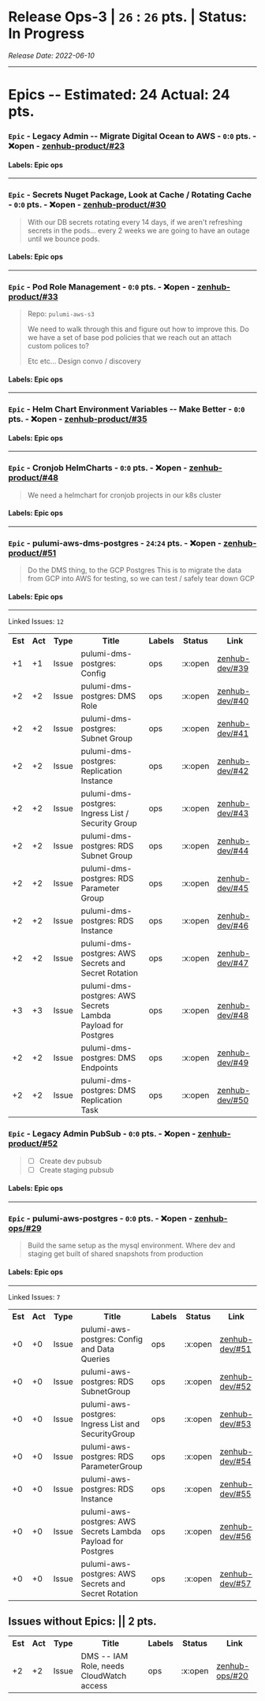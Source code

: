 # Release Ops-3 | `26` : `26` pts. | Status: In Progress
_Release Date: 2022-06-10_


 > 
---
# Epics -- Estimated: 24  Actual: 24 pts.
### `Epic` - Legacy Admin -- Migrate Digital Ocean to AWS - `0`:`0` pts. - :x:open - [zenhub-product/#23](https://github.com/OnboardRS/zenhub-product/issues/23)


#### Labels: Epic ops 
---
### `Epic` - Secrets Nuget Package, Look at Cache / Rotating Cache - `0`:`0` pts. - :x:open - [zenhub-product/#30](https://github.com/OnboardRS/zenhub-product/issues/30)


 > With our DB secrets rotating every 14 days, if we aren't refreshing secrets in the pods... every 2 weeks we are going to have an outage until we bounce pods.

#### Labels: Epic ops 
---
### `Epic` - Pod Role Management - `0`:`0` pts. - :x:open - [zenhub-product/#33](https://github.com/OnboardRS/zenhub-product/issues/33)


 > Repo: `pulumi-aws-s3`
 >
 >We need to walk through this and figure out how to improve this.
 >Do we have a set of base pod policies that we reach out an attach custom polices to?
 >
 >Etc etc... Design convo / discovery

#### Labels: Epic ops 
---
### `Epic` - Helm Chart Environment Variables -- Make Better - `0`:`0` pts. - :x:open - [zenhub-product/#35](https://github.com/OnboardRS/zenhub-product/issues/35)


#### Labels: Epic ops 
---
### `Epic` - Cronjob HelmCharts - `0`:`0` pts. - :x:open - [zenhub-product/#48](https://github.com/OnboardRS/zenhub-product/issues/48)


 > We need a helmchart for cronjob projects in our k8s cluster

#### Labels: Epic ops 
---
### `Epic` - pulumi-aws-dms-postgres - `24`:`24` pts. - :x:open - [zenhub-product/#51](https://github.com/OnboardRS/zenhub-product/issues/51)


 > Do the DMS thing, to the GCP Postgres
 >This is to migrate the data from GCP into AWS for testing, so we can test / safely tear down GCP

#### Labels: Epic ops 
---
Linked Issues: `12`
<p>
<table>
<tr><th>Est</th><th>Act</th><th>Type</th><th>Title</th><th>Labels</th><th>Status</th><th>Link</th></tr>
<tr><td>+1</td><td>+1</td><td>Issue</td><td>pulumi-dms-postgres: Config</td><td>ops </td><td>:x:open</td><td><a href="https://github.com/OnboardRS/zenhub-dev/issues/39">zenhub-dev/#39</a></td> </tr>
<tr><td>+2</td><td>+2</td><td>Issue</td><td>pulumi-dms-postgres: DMS Role</td><td>ops </td><td>:x:open</td><td><a href="https://github.com/OnboardRS/zenhub-dev/issues/40">zenhub-dev/#40</a></td> </tr>
<tr><td>+2</td><td>+2</td><td>Issue</td><td>pulumi-dms-postgres: Subnet Group</td><td>ops </td><td>:x:open</td><td><a href="https://github.com/OnboardRS/zenhub-dev/issues/41">zenhub-dev/#41</a></td> </tr>
<tr><td>+2</td><td>+2</td><td>Issue</td><td>pulumi-dms-postgres: Replication Instance</td><td>ops </td><td>:x:open</td><td><a href="https://github.com/OnboardRS/zenhub-dev/issues/42">zenhub-dev/#42</a></td> </tr>
<tr><td>+2</td><td>+2</td><td>Issue</td><td>pulumi-dms-postgres: Ingress List / Security Group</td><td>ops </td><td>:x:open</td><td><a href="https://github.com/OnboardRS/zenhub-dev/issues/43">zenhub-dev/#43</a></td> </tr>
<tr><td>+2</td><td>+2</td><td>Issue</td><td>pulumi-dms-postgres: RDS Subnet Group</td><td>ops </td><td>:x:open</td><td><a href="https://github.com/OnboardRS/zenhub-dev/issues/44">zenhub-dev/#44</a></td> </tr>
<tr><td>+2</td><td>+2</td><td>Issue</td><td>pulumi-dms-postgres: RDS Parameter Group</td><td>ops </td><td>:x:open</td><td><a href="https://github.com/OnboardRS/zenhub-dev/issues/45">zenhub-dev/#45</a></td> </tr>
<tr><td>+2</td><td>+2</td><td>Issue</td><td>pulumi-dms-postgres: RDS Instance</td><td>ops </td><td>:x:open</td><td><a href="https://github.com/OnboardRS/zenhub-dev/issues/46">zenhub-dev/#46</a></td> </tr>
<tr><td>+2</td><td>+2</td><td>Issue</td><td>pulumi-dms-postgres: AWS Secrets and Secret Rotation</td><td>ops </td><td>:x:open</td><td><a href="https://github.com/OnboardRS/zenhub-dev/issues/47">zenhub-dev/#47</a></td> </tr>
<tr><td>+3</td><td>+3</td><td>Issue</td><td>pulumi-dms-postgres: AWS Secrets Lambda Payload for Postgres</td><td>ops </td><td>:x:open</td><td><a href="https://github.com/OnboardRS/zenhub-dev/issues/48">zenhub-dev/#48</a></td> </tr>
<tr><td>+2</td><td>+2</td><td>Issue</td><td>pulumi-dms-postgres: DMS Endpoints</td><td>ops </td><td>:x:open</td><td><a href="https://github.com/OnboardRS/zenhub-dev/issues/49">zenhub-dev/#49</a></td> </tr>
<tr><td>+2</td><td>+2</td><td>Issue</td><td>pulumi-dms-postgres: DMS Replication Task</td><td>ops </td><td>:x:open</td><td><a href="https://github.com/OnboardRS/zenhub-dev/issues/50">zenhub-dev/#50</a></td> </tr>
</table>
</p>


### `Epic` - Legacy Admin PubSub - `0`:`0` pts. - :x:open - [zenhub-product/#52](https://github.com/OnboardRS/zenhub-product/issues/52)


 > - [ ] Create dev pubsub
 >- [ ] Create staging pubsub

#### Labels: Epic ops 
---
### `Epic` - pulumi-aws-postgres - `0`:`0` pts. - :x:open - [zenhub-ops/#29](https://github.com/OnboardRS/zenhub-ops/issues/29)


 > Build the same setup as the mysql environment.
 >Where dev and staging get built of shared snapshots from production

#### Labels: Epic ops 
---
Linked Issues: `7`
<p>
<table>
<tr><th>Est</th><th>Act</th><th>Type</th><th>Title</th><th>Labels</th><th>Status</th><th>Link</th></tr>
<tr><td>+0</td><td>+0</td><td>Issue</td><td>pulumi-aws-postgres: Config and Data Queries</td><td>ops </td><td>:x:open</td><td><a href="https://github.com/OnboardRS/zenhub-dev/issues/51">zenhub-dev/#51</a></td> </tr>
<tr><td>+0</td><td>+0</td><td>Issue</td><td>pulumi-aws-postgres: RDS SubnetGroup</td><td>ops </td><td>:x:open</td><td><a href="https://github.com/OnboardRS/zenhub-dev/issues/52">zenhub-dev/#52</a></td> </tr>
<tr><td>+0</td><td>+0</td><td>Issue</td><td>pulumi-aws-postgres: Ingress List and SecurityGroup</td><td>ops </td><td>:x:open</td><td><a href="https://github.com/OnboardRS/zenhub-dev/issues/53">zenhub-dev/#53</a></td> </tr>
<tr><td>+0</td><td>+0</td><td>Issue</td><td>pulumi-aws-postgres: RDS ParameterGroup</td><td>ops </td><td>:x:open</td><td><a href="https://github.com/OnboardRS/zenhub-dev/issues/54">zenhub-dev/#54</a></td> </tr>
<tr><td>+0</td><td>+0</td><td>Issue</td><td>pulumi-aws-postgres: RDS Instance</td><td>ops </td><td>:x:open</td><td><a href="https://github.com/OnboardRS/zenhub-dev/issues/55">zenhub-dev/#55</a></td> </tr>
<tr><td>+0</td><td>+0</td><td>Issue</td><td>pulumi-aws-postgres: AWS Secrets Lambda Payload for Postgres</td><td>ops </td><td>:x:open</td><td><a href="https://github.com/OnboardRS/zenhub-dev/issues/56">zenhub-dev/#56</a></td> </tr>
<tr><td>+0</td><td>+0</td><td>Issue</td><td>pulumi-aws-postgres: AWS Secrets and Secret Rotation</td><td>ops </td><td>:x:open</td><td><a href="https://github.com/OnboardRS/zenhub-dev/issues/57">zenhub-dev/#57</a></td> </tr>
</table>
</p>



## Issues without Epics: || 2 pts.
<table>
<tr><th>Est</th><th>Act</th><th>Type</th><th>Title</th><th>Labels</th><th>Status</th><th>Link</th></tr>
<tr><td>+2</td><td>+2</td><td>Issue</td><td>DMS -- IAM Role, needs CloudWatch access</td><td>ops </td><td>:x:open</td><td><a href="https://github.com/OnboardRS/zenhub-ops/issues/20">zenhub-ops/#20</a></td> </tr>
</table>
